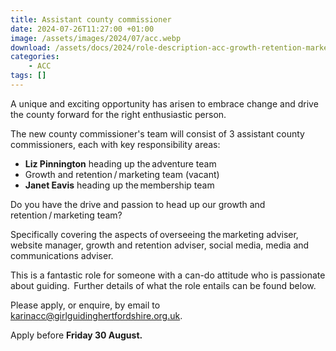 ```yaml
---
title: Assistant county commissioner
date: 2024-07-26T11:27:00 +01:00
image: /assets/images/2024/07/acc.webp
download: /assets/docs/2024/role-description-acc-growth-retention-marketing-team.pdf
categories: 
    - ACC
tags: []
---
```

A unique and exciting opportunity has arisen to embrace change and drive the county forward for the right enthusiastic person.  

The new county commissioner's team will consist of 3 assistant county commissioners, each with key responsibility areas:

- **Liz Pinnington** heading up the adventure team
- Growth and retention / marketing team (vacant)
- **Janet Eavis** heading up the membership team

Do you have the drive and passion to head up our growth and retention / marketing team?

Specifically covering the aspects of overseeing the marketing adviser, website manager, growth and retention adviser, social media, media and communications adviser.  

This is a fantastic role for someone with a can-do attitude who is passionate about guiding.  Further details of what the role entails can be found below.

Please apply, or enquire, by email to <karinacc@girlguidinghertfordshire.org.uk>.  

Apply before **Friday 30 August.**
